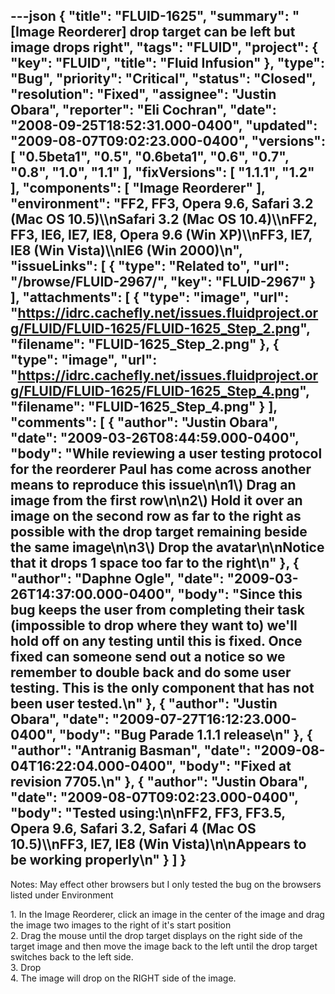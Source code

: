 ---json
{
  "title": "FLUID-1625",
  "summary": "[Image Reorderer] drop target can be left but image drops right",
  "tags": "FLUID",
  "project": {
    "key": "FLUID",
    "title": "Fluid Infusion"
  },
  "type": "Bug",
  "priority": "Critical",
  "status": "Closed",
  "resolution": "Fixed",
  "assignee": "Justin Obara",
  "reporter": "Eli Cochran",
  "date": "2008-09-25T18:52:31.000-0400",
  "updated": "2009-08-07T09:02:23.000-0400",
  "versions": [
    "0.5beta1",
    "0.5",
    "0.6beta1",
    "0.6",
    "0.7",
    "0.8",
    "1.0",
    "1.1"
  ],
  "fixVersions": [
    "1.1.1",
    "1.2"
  ],
  "components": [
    "Image Reorderer"
  ],
  "environment": "FF2, FF3, Opera 9.6, Safari 3.2 (Mac OS 10.5)\\\nSafari 3.2 (Mac OS 10.4)\\\nFF2, FF3, IE6, IE7, IE8, Opera 9.6 (Win XP)\\\nFF3, IE7, IE8 (Win Vista)\\\nIE6 (Win 2000)\n",
  "issueLinks": [
    {
      "type": "Related to",
      "url": "/browse/FLUID-2967/",
      "key": "FLUID-2967"
    }
  ],
  "attachments": [
    {
      "type": "image",
      "url": "https://idrc.cachefly.net/issues.fluidproject.org/FLUID/FLUID-1625/FLUID-1625_Step_2.png",
      "filename": "FLUID-1625_Step_2.png"
    },
    {
      "type": "image",
      "url": "https://idrc.cachefly.net/issues.fluidproject.org/FLUID/FLUID-1625/FLUID-1625_Step_4.png",
      "filename": "FLUID-1625_Step_4.png"
    }
  ],
  "comments": [
    {
      "author": "Justin Obara",
      "date": "2009-03-26T08:44:59.000-0400",
      "body": "While reviewing a user testing protocol for the reorderer Paul has come across another means to reproduce this issue\n\n1\\) Drag an image from the  first row\n\n2\\) Hold it over an image on the second row as far to the right as possible with the drop target remaining beside the same image\n\n3\\) Drop the avatar\n\nNotice that it drops 1 space too far to the right\n"
    },
    {
      "author": "Daphne Ogle",
      "date": "2009-03-26T14:37:00.000-0400",
      "body": "Since this bug keeps the user from completing their task (impossible to drop where they want to) we'll hold off on any testing until this is fixed.  Once fixed can someone send out a notice so we remember to double back and do some user testing.  This is the only component that has not been user tested.\n"
    },
    {
      "author": "Justin Obara",
      "date": "2009-07-27T16:12:23.000-0400",
      "body": "Bug Parade 1.1.1 release\n"
    },
    {
      "author": "Antranig Basman",
      "date": "2009-08-04T16:22:04.000-0400",
      "body": "Fixed at revision 7705.\n"
    },
    {
      "author": "Justin Obara",
      "date": "2009-08-07T09:02:23.000-0400",
      "body": "Tested using:\n\nFF2, FF3, FF3.5, Opera 9.6, Safari 3.2, Safari 4 (Mac OS 10.5)\\\nFF3, IE7, IE8 (Win Vista)\n\nAppears to be working properly\n"
    }
  ]
}
---
Notes: May effect other browsers but I only tested the bug on the browsers listed under Environment

1\. In the Image Reorderer, click an image in the center of the image and drag the image two images to the right of it's start position\
2\. Drag the mouse until the drop target displays on the right side of the target image and then move the image back to the left until the drop target switches back to the left side.\
3\. Drop\
4\. The image will drop on the RIGHT side of the image.

        